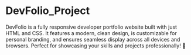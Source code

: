 # DevFolio_Project
DevFolio is a fully responsive developer portfolio website built with just HTML and CSS. It features a modern, clean design, is customizable for personal branding, and ensures seamless display across all devices and browsers. Perfect for showcasing your skills and projects professionally! 🚀
